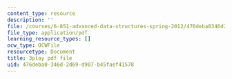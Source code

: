 ```yaml
---
content_type: resource
description: ''
file: /courses/6-851-advanced-data-structures-spring-2012/476deba0346d2d69d907b45faef41578_FzS0n_Z8lrk.pdf
file_type: application/pdf
learning_resource_types: []
ocw_type: OCWFile
resourcetype: Document
title: 3play pdf file
uid: 476deba0-346d-2d69-d907-b45faef41578
---
```

